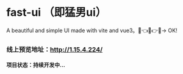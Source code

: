 # fast-ui （即猛男ui）
A beautiful and simple UI made with vite and vue3。🔨👈👨👉🔧→ OK!

### 线上预览地址：http://1.15.4.224/

#### 项目状态：持续开发中...

